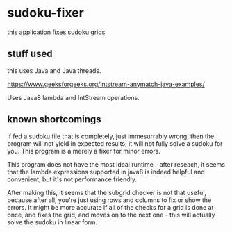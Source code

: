 # sudoku-fixer
this application fixes sudoku grids

## stuff used
this uses Java and Java threads.

https://www.geeksforgeeks.org/intstream-anymatch-java-examples/

Uses Java8 lambda and IntStream operations.

## known shortcomings
if fed a sudoku file that is completely, just immesurrably wrong, then the program will not yield in expected results; it will not fully solve a sudoku for you. This program is a merely a fixer for minor errors.

This program does not have the most ideal runtime - after reseach, it seems that the lambda expressions supported in java8 is indeed helpful and convenient, but it's not performance friendly. 

After making this, it seems that the subgrid checker is not that useful, because after all, you're just using rows and columns to fix or show the errors. It might be more accurate if all of the checks for a grid is done at once, and fixes the grid, and moves on to the next one - this will actually solve the sudoku in linear form. 
